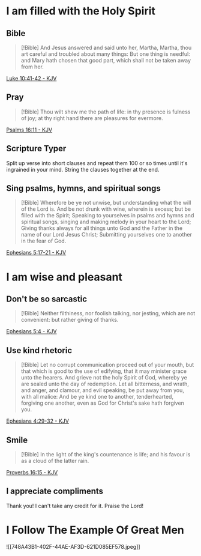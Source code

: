 # I am filled with the Holy Spirit

## Bible

> [!Bible] 
> And Jesus answered and said unto her,
>Martha, Martha, thou art careful and troubled about many things:
But one thing is needful: and Mary hath chosen that good part, which shall not be taken away from her. 
> 
  [Luke 10:41-42 - KJV](https://bible-api.com/Luke+10:41-42?translation=kjv)

## Pray

> [!Bible] 
> Thou wilt shew me the path of life: in thy presence
>is fulness of joy; at thy right hand
there are pleasures for evermore. 
> 
  [Psalms 16:11 - KJV](https://bible-api.com/Psalm+16:11?translation=kjv)

## Scripture Typer

Split up verse into short clauses and repeat them 100 or so times until it's ingrained in your mind. String the clauses together at the end.

## Sing psalms, hymns, and spiritual songs

> [!Bible] 
> Wherefore be ye not unwise, but understanding what the will of the Lord
>is.
And be not drunk with wine, wherein is excess; but be filled with the Spirit;
>Speaking to yourselves in psalms and hymns and spiritual songs, singing and making melody in your heart to the Lord;
>Giving thanks always for all things unto God and the Father in the name of our Lord Jesus Christ;
>Submitting yourselves one to another in the fear of God.
> 
> 
  [Ephesians 5:17-21 - KJV](https://bible-api.com/Ephesians+5:17-21?translation=kjv)

# I am wise and pleasant

## Don't be so sarcastic

> [!Bible] 
> Neither filthiness, nor foolish talking, nor jesting, which are not convenient: but rather giving of thanks.
> 
> 
  [Ephesians 5:4 - KJV](https://bible-api.com/Ephesians+5:4?translation=kjv)

## Use kind rhetoric

> [!Bible] 
> Let no corrupt communication proceed out of your mouth, but that which is good to the use of edifying, that it may minister grace unto the hearers.
>And grieve not the holy Spirit of God, whereby ye are sealed unto the day of redemption.
>Let all bitterness, and wrath, and anger, and clamour, and evil speaking, be put away from you, with all malice:
>And be ye kind one to another, tenderhearted, forgiving one another, even as God for Christ's sake hath forgiven you.
> 
> 
  [Ephesians 4:29-32 - KJV](https://bible-api.com/Ephesians+4:29-32?translation=kjv)

## Smile

> [!Bible] 
> In the light of the king's countenance
>is life; and his favour
is as a cloud of the latter rain. 
> 
  [Proverbs 16:15 - KJV](https://bible-api.com/Proverbs+16:15?translation=kjv)

## I appreciate compliments

Thank you!
I can't take any credit for it.
Praise the Lord!

# I Follow The Example Of Great Men

![[748A43B1-402F-44AE-AF3D-621D085EF578.jpeg]]